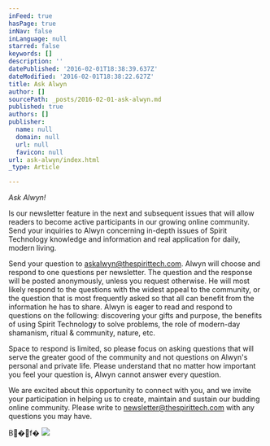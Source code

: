 ```yaml
---
inFeed: true
hasPage: true
inNav: false
inLanguage: null
starred: false
keywords: []
description: ''
datePublished: '2016-02-01T18:38:39.637Z'
dateModified: '2016-02-01T18:38:22.627Z'
title: Ask Alwyn
author: []
sourcePath: _posts/2016-02-01-ask-alwyn.md
published: true
authors: []
publisher:
  name: null
  domain: null
  url: null
  favicon: null
url: ask-alwyn/index.html
_type: Article

---
```

_Ask Alwyn!_

Is our
newsletter feature in the next and subsequent issues that will allow readers to
become active participants in our growing online community. Send your inquiries to Alwyn concerning
in-depth issues of Spirit Technology knowledge and information and real application
for daily, modern living.

Send your question to [askalwyn@thespirittech.com][0]. Alwyn will choose and respond to one
questions per newsletter. The question
and the response will be posted anonymously, unless you request otherwise. He will most likely respond to the questions
with the widest appeal to the community, or the question that is most
frequently asked so that all can benefit from the information he has to
share. Alwyn is eager to read and
respond to questions on the following: discovering your gifts and purpose, the benefits of using Spirit
Technology to solve problems, the role of modern-day shamanism, ritual &
community, nature, etc.

Space to respond is limited, so please focus on asking
questions that will serve the greater good of the community and not questions
on Alwyn's personal and private life. Please understand that no matter how important you feel your question
is, Alwyn cannot answer every question.

We are excited about this opportunity to connect with you, and
we invite your participation in helping us to create, maintain and sustain our
budding online community. Please write
to [newsletter@thespirittech.com][1] with any questions
you may have.

B�f�
![](https://the-grid-user-content.s3-us-west-2.amazonaws.com/c395d6b2-4379-4391-a18b-f3116835f507.jpg)

[0]: askalwyn@thespirittech.com
[1]: null
